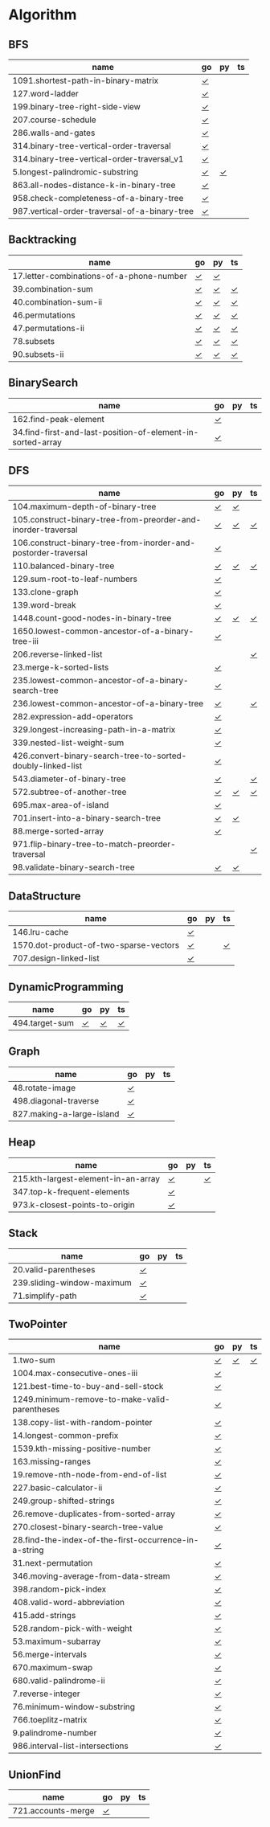 # Algorithm

## BFS

|  name | go | py | ts |
|-----------|----|---------|-----------|
| 1091.shortest-path-in-binary-matrix | [✓](BFS/1091.shortest-path-in-binary-matrix.go) |  |  |
| 127.word-ladder | [✓](BFS/127.word-ladder.go) |  |  |
| 199.binary-tree-right-side-view | [✓](BFS/199.binary-tree-right-side-view.go) |  |  |
| 207.course-schedule | [✓](BFS/207.course-schedule.go) |  |  |
| 286.walls-and-gates | [✓](BFS/286.walls-and-gates.go) |  |  |
| 314.binary-tree-vertical-order-traversal | [✓](BFS/314.binary-tree-vertical-order-traversal.go) |  |  |
| 314.binary-tree-vertical-order-traversal_v1 | [✓](BFS/314.binary-tree-vertical-order-traversal_v1.go) |  |  |
| 5.longest-palindromic-substring | [✓](BFS/5.longest-palindromic-substring.go) | [✓](BFS/5.longest-palindromic-substring.py) |  |
| 863.all-nodes-distance-k-in-binary-tree | [✓](BFS/863.all-nodes-distance-k-in-binary-tree.go) |  |  |
| 958.check-completeness-of-a-binary-tree | [✓](BFS/958.check-completeness-of-a-binary-tree.go) |  |  |
| 987.vertical-order-traversal-of-a-binary-tree | [✓](BFS/987.vertical-order-traversal-of-a-binary-tree.go) |  |  |

## Backtracking

|  name | go | py | ts |
|-----------|----|---------|-----------|
| 17.letter-combinations-of-a-phone-number | [✓](Backtracking/17.letter-combinations-of-a-phone-number.go) | [✓](Backtracking/17.letter-combinations-of-a-phone-number.py) |  |
| 39.combination-sum | [✓](Backtracking/39.combination-sum.go) | [✓](Backtracking/39.combination-sum.py) | [✓](Backtracking/39.combination-sum.ts) |
| 40.combination-sum-ii | [✓](Backtracking/40.combination-sum-ii.go) | [✓](Backtracking/40.combination-sum-ii.py) | [✓](Backtracking/40.combination-sum-ii.ts) |
| 46.permutations | [✓](Backtracking/46.permutations.go) | [✓](Backtracking/46.permutations.py) | [✓](Backtracking/46.permutations.ts) |
| 47.permutations-ii | [✓](Backtracking/47.permutations-ii.go) | [✓](Backtracking/47.permutations-ii.py) | [✓](Backtracking/47.permutations-ii.ts) |
| 78.subsets | [✓](Backtracking/78.subsets.go) | [✓](Backtracking/78.subsets.py) | [✓](Backtracking/78.subsets.ts) |
| 90.subsets-ii | [✓](Backtracking/90.subsets-ii.go) | [✓](Backtracking/90.subsets-ii.py) | [✓](Backtracking/90.subsets-ii.ts) |

## BinarySearch

|  name | go | py | ts |
|-----------|----|---------|-----------|
| 162.find-peak-element | [✓](BinarySearch/162.find-peak-element.go) |  |  |
| 34.find-first-and-last-position-of-element-in-sorted-array | [✓](BinarySearch/34.find-first-and-last-position-of-element-in-sorted-array.go) |  |  |

## DFS

|  name | go | py | ts |
|-----------|----|---------|-----------|
| 104.maximum-depth-of-binary-tree | [✓](DFS/104.maximum-depth-of-binary-tree.go) | [✓](DFS/104.maximum-depth-of-binary-tree.py) |  |
| 105.construct-binary-tree-from-preorder-and-inorder-traversal | [✓](DFS/105.construct-binary-tree-from-preorder-and-inorder-traversal.go) | [✓](DFS/105.construct-binary-tree-from-preorder-and-inorder-traversal.py) | [✓](DFS/105.construct-binary-tree-from-preorder-and-inorder-traversal.ts) |
| 106.construct-binary-tree-from-inorder-and-postorder-traversal | [✓](DFS/106.construct-binary-tree-from-inorder-and-postorder-traversal.go) |  |  |
| 110.balanced-binary-tree | [✓](DFS/110.balanced-binary-tree.go) | [✓](DFS/110.balanced-binary-tree.py) | [✓](DFS/110.balanced-binary-tree.ts) |
| 129.sum-root-to-leaf-numbers | [✓](DFS/129.sum-root-to-leaf-numbers.go) |  |  |
| 133.clone-graph | [✓](DFS/133.clone-graph.go) |  |  |
| 139.word-break | [✓](DFS/139.word-break.go) |  |  |
| 1448.count-good-nodes-in-binary-tree | [✓](DFS/1448.count-good-nodes-in-binary-tree.go) | [✓](DFS/1448.count-good-nodes-in-binary-tree.py) | [✓](DFS/1448.count-good-nodes-in-binary-tree.ts) |
| 1650.lowest-common-ancestor-of-a-binary-tree-iii | [✓](DFS/1650.lowest-common-ancestor-of-a-binary-tree-iii.go) |  |  |
| 206.reverse-linked-list |  |  | [✓](DFS/206.reverse-linked-list.ts) |
| 23.merge-k-sorted-lists | [✓](DFS/23.merge-k-sorted-lists.go) |  |  |
| 235.lowest-common-ancestor-of-a-binary-search-tree | [✓](DFS/235.lowest-common-ancestor-of-a-binary-search-tree.go) |  |  |
| 236.lowest-common-ancestor-of-a-binary-tree | [✓](DFS/236.lowest-common-ancestor-of-a-binary-tree.go) |  | [✓](DFS/236.lowest-common-ancestor-of-a-binary-tree.ts) |
| 282.expression-add-operators | [✓](DFS/282.expression-add-operators.go) |  |  |
| 329.longest-increasing-path-in-a-matrix | [✓](DFS/329.longest-increasing-path-in-a-matrix.go) |  |  |
| 339.nested-list-weight-sum | [✓](DFS/339.nested-list-weight-sum.go) |  |  |
| 426.convert-binary-search-tree-to-sorted-doubly-linked-list | [✓](DFS/426.convert-binary-search-tree-to-sorted-doubly-linked-list.go) |  |  |
| 543.diameter-of-binary-tree | [✓](DFS/543.diameter-of-binary-tree.go) |  | [✓](DFS/543.diameter-of-binary-tree.ts) |
| 572.subtree-of-another-tree | [✓](DFS/572.subtree-of-another-tree.go) | [✓](DFS/572.subtree-of-another-tree.py) | [✓](DFS/572.subtree-of-another-tree.ts) |
| 695.max-area-of-island | [✓](DFS/695.max-area-of-island.go) |  |  |
| 701.insert-into-a-binary-search-tree | [✓](DFS/701.insert-into-a-binary-search-tree.go) | [✓](DFS/701.insert-into-a-binary-search-tree.py) |  |
| 88.merge-sorted-array | [✓](DFS/88.merge-sorted-array.go) |  |  |
| 971.flip-binary-tree-to-match-preorder-traversal |  |  | [✓](DFS/971.flip-binary-tree-to-match-preorder-traversal.ts) |
| 98.validate-binary-search-tree | [✓](DFS/98.validate-binary-search-tree.go) | [✓](DFS/98.validate-binary-search-tree.py) |  |

## DataStructure

|  name | go | py | ts |
|-----------|----|---------|-----------|
| 146.lru-cache | [✓](DataStructure/146.lru-cache.go) |  |  |
| 1570.dot-product-of-two-sparse-vectors | [✓](DataStructure/1570.dot-product-of-two-sparse-vectors.go) |  | [✓](DataStructure/1570.dot-product-of-two-sparse-vectors.ts) |
| 707.design-linked-list | [✓](DataStructure/707.design-linked-list.go) |  |  |

## DynamicProgramming

|  name | go | py | ts |
|-----------|----|---------|-----------|
| 494.target-sum | [✓](DynamicProgramming/494.target-sum.go) | [✓](DynamicProgramming/494.target-sum.py) | [✓](DynamicProgramming/494.target-sum.ts) |

## Graph

|  name | go | py | ts |
|-----------|----|---------|-----------|
| 48.rotate-image | [✓](Graph/48.rotate-image.go) |  |  |
| 498.diagonal-traverse | [✓](Graph/498.diagonal-traverse.go) |  |  |
| 827.making-a-large-island | [✓](Graph/827.making-a-large-island.go) |  |  |

## Heap

|  name | go | py | ts |
|-----------|----|---------|-----------|
| 215.kth-largest-element-in-an-array | [✓](Heap/215.kth-largest-element-in-an-array.go) |  | [✓](Heap/215.kth-largest-element-in-an-array.ts) |
| 347.top-k-frequent-elements | [✓](Heap/347.top-k-frequent-elements.go) |  |  |
| 973.k-closest-points-to-origin | [✓](Heap/973.k-closest-points-to-origin.go) |  |  |

## Stack

|  name | go | py | ts |
|-----------|----|---------|-----------|
| 20.valid-parentheses | [✓](Stack/20.valid-parentheses.go) |  |  |
| 239.sliding-window-maximum | [✓](Stack/239.sliding-window-maximum.go) |  |  |
| 71.simplify-path | [✓](Stack/71.simplify-path.go) |  |  |

## TwoPointer

|  name | go | py | ts |
|-----------|----|---------|-----------|
| 1.two-sum | [✓](TwoPointer/1.two-sum.go) | [✓](TwoPointer/1.two-sum.py) | [✓](TwoPointer/1.two-sum.ts) |
| 1004.max-consecutive-ones-iii | [✓](TwoPointer/1004.max-consecutive-ones-iii.go) |  |  |
| 121.best-time-to-buy-and-sell-stock | [✓](TwoPointer/121.best-time-to-buy-and-sell-stock.go) |  |  |
| 1249.minimum-remove-to-make-valid-parentheses | [✓](TwoPointer/1249.minimum-remove-to-make-valid-parentheses.go) |  |  |
| 138.copy-list-with-random-pointer | [✓](TwoPointer/138.copy-list-with-random-pointer.go) |  |  |
| 14.longest-common-prefix | [✓](TwoPointer/14.longest-common-prefix.go) |  |  |
| 1539.kth-missing-positive-number | [✓](TwoPointer/1539.kth-missing-positive-number.go) |  |  |
| 163.missing-ranges | [✓](TwoPointer/163.missing-ranges.go) |  |  |
| 19.remove-nth-node-from-end-of-list | [✓](TwoPointer/19.remove-nth-node-from-end-of-list.go) |  |  |
| 227.basic-calculator-ii | [✓](TwoPointer/227.basic-calculator-ii.go) |  |  |
| 249.group-shifted-strings | [✓](TwoPointer/249.group-shifted-strings.go) |  |  |
| 26.remove-duplicates-from-sorted-array | [✓](TwoPointer/26.remove-duplicates-from-sorted-array.go) |  |  |
| 270.closest-binary-search-tree-value | [✓](TwoPointer/270.closest-binary-search-tree-value.go) |  |  |
| 28.find-the-index-of-the-first-occurrence-in-a-string | [✓](TwoPointer/28.find-the-index-of-the-first-occurrence-in-a-string.go) |  |  |
| 31.next-permutation | [✓](TwoPointer/31.next-permutation.go) |  |  |
| 346.moving-average-from-data-stream | [✓](TwoPointer/346.moving-average-from-data-stream.go) |  |  |
| 398.random-pick-index | [✓](TwoPointer/398.random-pick-index.go) |  |  |
| 408.valid-word-abbreviation | [✓](TwoPointer/408.valid-word-abbreviation.go) |  |  |
| 415.add-strings | [✓](TwoPointer/415.add-strings.go) |  |  |
| 528.random-pick-with-weight | [✓](TwoPointer/528.random-pick-with-weight.go) |  |  |
| 53.maximum-subarray | [✓](TwoPointer/53.maximum-subarray.go) |  |  |
| 56.merge-intervals | [✓](TwoPointer/56.merge-intervals.go) |  |  |
| 670.maximum-swap | [✓](TwoPointer/670.maximum-swap.go) |  |  |
| 680.valid-palindrome-ii | [✓](TwoPointer/680.valid-palindrome-ii.go) |  |  |
| 7.reverse-integer | [✓](TwoPointer/7.reverse-integer.go) |  |  |
| 76.minimum-window-substring | [✓](TwoPointer/76.minimum-window-substring.go) |  |  |
| 766.toeplitz-matrix | [✓](TwoPointer/766.toeplitz-matrix.go) |  |  |
| 9.palindrome-number | [✓](TwoPointer/9.palindrome-number.go) |  |  |
| 986.interval-list-intersections | [✓](TwoPointer/986.interval-list-intersections.go) |  |  |

## UnionFind

|  name | go | py | ts |
|-----------|----|---------|-----------|
| 721.accounts-merge | [✓](UnionFind/721.accounts-merge.go) |  |  |

